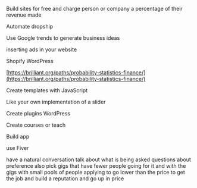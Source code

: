 
Build sites for free and charge person or company a percentage of their revenue made  
  
Automate dropship  
  
Use Google trends to generate business ideas  
  
inserting ads in your website  
  
Shopify WordPress  
  
[https://brilliant.org/paths/probability-statistics-finance/](https://brilliant.org/paths/probability-statistics-finance/)  
  
Create templates with JavaScript  
  
Like your own implementation of a slider  
  
  
Create plugins WordPress  
  
  
Create courses or teach  
  
Build app  
  
use Fiver  
  
have a natural conversation talk about what is being asked questions about preference also pick gigs that have fewer people going for it and with the gigs with small pools of people applying to go lower than the price to get the job and build a reputation and go up in price